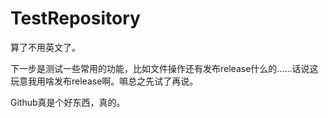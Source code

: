 # TestRepository
算了不用英文了。

下一步是测试一些常用的功能，比如文件操作还有发布release什么的……话说这玩意我用啥发布release啊。嘛总之先试了再说。

Github真是个好东西，真的。
